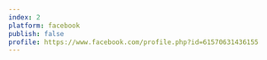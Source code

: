 ```yaml
---
index: 2
platform: facebook
publish: false
profile: https://www.facebook.com/profile.php?id=61570631436155
---
```

